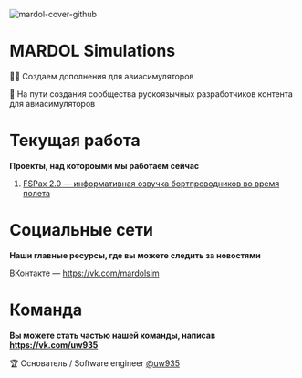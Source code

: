 ![mardol-cover-github](https://github.com/mardolsimulations/.github/assets/74175088/1ed35d42-a731-4696-b7eb-c38e00131781)

# MARDOL Simulations
🙋‍♀️ Создаем дополнения для авиасимуляторов

🚀 На пути создания сообщества рускоязычных разработчиков контента для авиасимуляторов

# Текущая работа
**Проекты, над котороыми мы работаем сейчас**

1. [FSPax 2.0 — информативная озвучка бортпроводников во время полета](https://github.com/orgs/mardolsimulations/projects/1)

# Социальные сети
**Наши главные ресурсы, где вы можете следить за новостями**

ВКонтакте — https://vk.com/mardolsim

# Команда
**Вы можете стать частью нашей команды, написав https://vk.com/uw935**

🏆 Основатель / Software engineer [@uw935](https://github.com/uw935/)
